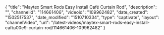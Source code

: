 {
    "title": "Maytex Smart Rods Easy Install Caf&eacute; Curtain Rod",
    "description": "",
    "channelid": "114661406",
    "videoid": "109962482",
    "date_created": "1502517537",
    "date_modified": "1510710334",
    "type": "captivate",
    "layout": "channelVideo",
    "url": "\/latest-videos\/maytex-smart-rods-easy-install-caf\u00e9-curtain-rod\/114661406-109962482"
}